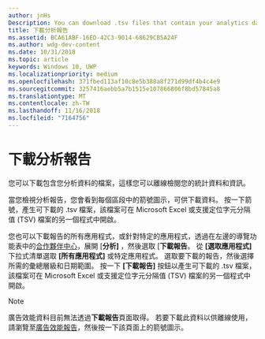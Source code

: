 ```yaml
---
author: jnHs
Description: You can download .tsv files that contain your analytics data so that you can review your stats and info offline.
title: 下載分析報告
ms.assetid: BCA61ABF-16ED-42C3-9014-68629CB5A24F
ms.author: wdg-dev-content
ms.date: 10/31/2018
ms.topic: article
keywords: Windows 10, UWP
ms.localizationpriority: medium
ms.openlocfilehash: 371fbed113af10c8e5b388a8f271d99df4b4c4e9
ms.sourcegitcommit: 3257416aebb5a7b1515e107866806f8bd57845a8
ms.translationtype: MT
ms.contentlocale: zh-TW
ms.lasthandoff: 11/16/2018
ms.locfileid: "7164756"
---
```

# <a name="download-analytics-reports"></a>下載分析報告


您可以下載包含您分析資料的檔案，這樣您可以離線檢閱您的統計資料和資訊。

當您檢視分析報告，您會看到每個區段中的箭號圖示，可供下載資料。 按一下箭號，產生可下載的 .tsv 檔案，該檔案可在 Microsoft Excel 或支援定位字元分隔值 (TSV) 檔案的另一個程式中開啟。

您也可以下載報告的所有應用程式，或針對特定的應用程式，透過在左邊的導覽功能表中的[合作夥伴中心](https://partner.microsoft.com/dashboard)，展開 [**分析]** ，然後選取 [**下載報告**。 從 **\[選取應用程式\]** 下拉式清單選取 **\[所有應用程式\]** 或特定應用程式。 選取要下載的報告，然後選擇所需的彙總層級和日期範圍。 按一下 **\[下載報告\]** 按鈕以產生可下載的 .tsv 檔案，該檔案可在 Microsoft Excel 或支援定位字元分隔值 (TSV) 檔案的另一個程式中開啟。

> [!NOTE]
> 廣告效能資料目前無法透過**下載報告**頁面取得。 若要下載此資料以供離線使用，請瀏覽至[廣告效能報告](advertising-performance-report.md)，然後按一下該頁面上的箭號圖示。 
